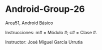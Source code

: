 # Android-Group-26

Area51, Android Básico

Instrucciones: m# = Módulo #; c# = Clase #.

Instructor: José Miguel García Urrutia
